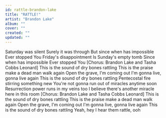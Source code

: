```yaml
---
id: rattle-brandon-lake
title: "RATTLE!"
artist: "Brandon Lake"
album: ""
cover: ""
created: ""
updated: ""
---
```


Saturday was silent
Surely it was through
But since when has impossible
Ever stopped You
Friday's disappointment
Is Sunday's empty tomb
Since when has impossible
Ever stopped You
[Chorus: Brandon Lake and Tasha Cobbs Leonard]
This is the sound of dry bones rattling
This is the praise make a dead man walk again
Open the grave, I'm coming out
I'm gonna live, gonna live again
This is the sound of dry bones rattling
Pentecostal fire stirring something new
You're not gonna run out of miracles anytime soon
Resurrection power runs in my veins too
I believe there's another miracle here in this room
[Chorus: Brandon Lake and Tasha Cobbs Leonard]
This is the sound of dry bones rattling
This is the praise make a dead man walk again
Open the grave, I'm coming out
I'm gonna live, gonna live again
This is the sound of dry bones rattling
Yeah, hey
I hear them rattle, ooh